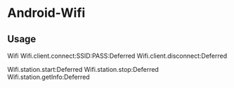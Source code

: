 # Android-Wifi


## Usage

Wifi
Wifi.client.connect:SSID:PASS:Deferred
Wifi.client.disconnect:Deferred

Wifi.station.start:Deferred
Wifi.station.stop:Deferred
Wifi.station.getInfo:Deferred

